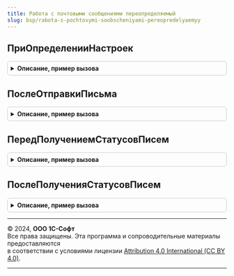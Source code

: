 ```yaml
---
title: Работа с почтовыми сообщениями переопределяемый
slug: bsp/rabota-s-pochtovymi-soobscheniyami-pereopredelyaemyy
---
```



## ПриОпределенииНастроек
<details style="margin: 1em 0; padding: 0.5em; border: 1px solid #ccc; border-radius: 6px;">

<summary style="font-weight: bold; cursor: pointer;">Описание, пример вызова</summary>

```bsl

// Переопределяет настройки подсистемы.
//
// Параметры:
//  Настройки - Структура:
//   * ДоступноПолучениеПисем - Булево - показывать настройки получения писем в учетных записях.
//                                       Значение по умолчанию: для базовых версий конфигурации - Ложь,
//                                       для остальных - Истина.
//   * ИспользоватьПротоколPOP3 - Булево - показывать включить или выключить отображение настроек POP3
//                                         для новых почтовых настроек. Значение по умолчанию Истина.
//
Процедура ПриОпределенииНастроек(Настройки) Экспорт
```

Пример вызова
```bsl
РаботаСПочтовымиСообщениямиПереопределяемый.ПриОпределенииНастроек(Настройки) 
```
</details>

## ПослеОтправкиПисьма
<details style="margin: 1em 0; padding: 0.5em; border: 1px solid #ccc; border-radius: 6px;">

<summary style="font-weight: bold; cursor: pointer;">Описание, пример вызова</summary>

```bsl

// Позволяет выполнить дополнительные операции после отправки почтового сообщения.
//
// Параметры:
//  ПараметрыПисьма - Структура - содержит всю необходимую информацию о письме:
//   * Кому      - Массив - (обязательный) интернет-адрес получателя письма.
//                 Адрес         - строка - почтовый адрес.
//                 Представление - строка - имя адресата.
//
//   * ПолучателиСообщения - Массив - массив структур, описывающий получателей:
//                            * ИсточникКонтактнойИнформации - СправочникСсылка - владелец контактной информации.
//                            * Адрес - Строка - почтовый адрес получателя сообщения.
//                            * Представление - Строка - представление адресата.
//
//   * Копии      - Массив - коллекция структур адресов:
//                   * Адрес         - Строка - почтовый адрес (должно быть обязательно заполнено).
//                   * Представление - Строка - имя адресата.
//
//                - Строка - интернет-адреса получателей письма, разделитель - ";".
//
//   * СкрытыеКопии - Массив
//                  - Строка - см. описание поля Копии.
//
//   * Тема       - Строка - (обязательный) тема почтового сообщения.
//   * Тело       - Строка - (обязательный) текст почтового сообщения (простой текст в кодировке win-1251).
//   * Важность   - ВажностьИнтернетПочтовогоСообщения.
//   * Вложения   - Соответствие из КлючИЗначение:
//                   * ключ     - Строка - наименование вложения
//                   * значение - ДвоичныеДанные
//                              - Строка - адрес во временном хранилище двоичных данных вложения;
//                              - Структура:
//                                 * ДвоичныеДанные - ДвоичныеДанные - двоичные данные вложения.
//                                 * Идентификатор  - Строка - идентификатор вложения, используется для хранения картинок,
//                                                             отображаемых в теле письма.
//
//   * АдресОтвета - Соответствие - см. описание поля Кому.
//   * Пароль      - Строка - пароль для доступа к почте.
//   * ИдентификаторыОснований - Строка - идентификаторы оснований данного письма.
//   * ОбрабатыватьТексты  - Булево - необходимость обрабатывать тексты письма при отправке.
//   * УведомитьОДоставке  - Булево - необходимость запроса уведомления о доставке.
//   * УведомитьОПрочтении - Булево - необходимость запроса уведомления о прочтении.
//   * ТипТекста   - Строка
//                 - ПеречислениеСсылка.ТипыТекстовЭлектронныхПисем
//                 - ТипТекстаПочтовогоСообщения - определяет тип
//                  переданного теста допустимые значения:
//                  HTML/ТипыТекстовЭлектронныхПисем.HTML - текст почтового сообщения в формате HTML;
//                  ПростойТекст/ТипыТекстовЭлектронныхПисем.ПростойТекст - простой текст почтового сообщения.
//                                                 Отображается "как есть" (значение по
//                                                 умолчанию);
//                  РазмеченныйТекст/ТипыТекстовЭлектронныхПисем.РазмеченныйТекст - текст почтового сообщения в формате
//                                                 Rich Text.
//
Процедура ПослеОтправкиПисьма(ПараметрыПисьма) Экспорт
```

Пример вызова
```bsl
РаботаСПочтовымиСообщениямиПереопределяемый.ПослеОтправкиПисьма(ПараметрыПисьма) 
```
</details>

## ПередПолучениемСтатусовПисем
<details style="margin: 1em 0; padding: 0.5em; border: 1px solid #ccc; border-radius: 6px;">

<summary style="font-weight: bold; cursor: pointer;">Описание, пример вызова</summary>

```bsl

// Определяет список писем, для которых необходимо получить статус доставки/прочтения.
// Пример определения списка писем см. в РассылкаОтчетов.ПередПолучениемСтатусовПисем
//
//   Параметры:
//  ИдентификаторыПисем - ТаблицаЗначений:
//   * Отправитель - СправочникСсылка.УчетныеЗаписиЭлектроннойПочты
//   * ИдентификаторПисьма - Строка
//   * АдресПолучателя - Строка - электронная почта получателя письма
//
Процедура ПередПолучениемСтатусовПисем(ИдентификаторыПисем) Экспорт
```

Пример вызова
```bsl
РаботаСПочтовымиСообщениямиПереопределяемый.ПередПолучениемСтатусовПисем(ИдентификаторыПисем) 
```
</details>

## ПослеПолученияСтатусовПисем
<details style="margin: 1em 0; padding: 0.5em; border: 1px solid #ccc; border-radius: 6px;">

<summary style="font-weight: bold; cursor: pointer;">Описание, пример вызова</summary>

```bsl

// Возвращает сведения только об известных статусах доставки (если были получены соответствующие письма).
// Пример обработки полученных статусов писем см. в РассылкаОтчетов.ПослеПолученияСтатусовПисем
//
// Параметры:
//  СтатусыДоставки - ТаблицаЗначений:
//   * Отправитель - СправочникСсылка.УчетныеЗаписиЭлектроннойПочты
//   * ИдентификаторПисьма - Строка
//   * АдресПолучателя - Строка - электронная почта получателя письма
//   * Статус - ПеречислениеСсылка.СтатусыЭлектронныхПисем
//   * ДатаИзмененияСтатуса - Дата
//   * Причина - Строка - причина недоставки письма
//
Процедура ПослеПолученияСтатусовПисем(СтатусыДоставки) Экспорт
```

Пример вызова
```bsl
РаботаСПочтовымиСообщениямиПереопределяемый.ПослеПолученияСтатусовПисем(СтатусыДоставки) 
```
</details>

---

© 2024, **ООО 1С-Софт**  
Все права защищены. Эта программа и сопроводительные материалы предоставляются  
в соответствии с условиями лицензии [Attribution 4.0 International (CC BY 4.0)](https://creativecommons.org/licenses/by/4.0/legalcode).

---
